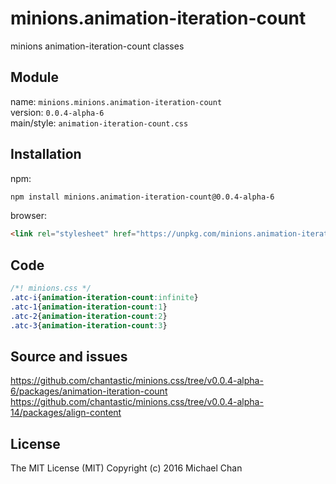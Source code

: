 # minions.animation-iteration-count
minions animation-iteration-count classes

## Module
name: `minions.minions.animation-iteration-count`  
version: `0.0.4-alpha-6`  
main/style: `animation-iteration-count.css`  

## Installation
npm:
```bash
npm install minions.animation-iteration-count@0.0.4-alpha-6
```

browser:
```html
<link rel="stylesheet" href="https://unpkg.com/minions.animation-iteration-count@0.0.4-alpha-6" />
```

## Code
```css
/*! minions.css */
.atc-i{animation-iteration-count:infinite}
.atc-1{animation-iteration-count:1}
.atc-2{animation-iteration-count:2}
.atc-3{animation-iteration-count:3}

```

## Source and issues

https://github.com/chantastic/minions.css/tree/v0.0.4-alpha-6/packages/animation-iteration-count
https://github.com/chantastic/minions.css/tree/v0.0.4-alpha-14/packages/align-content

## License

The MIT License (MIT)
Copyright (c) 2016 Michael Chan